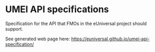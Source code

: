 # UMEI API specifications

Specification for the API that FMOs in the eUniversal project 
should support. 


See generated web page here: 
https://euniversal.github.io/umei-api-specification/
